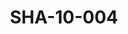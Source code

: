 ---
pid: SHA-10-004
title: SHA-10-004
language: en
collection: Sharhabil Ahmed
original_label: 
rights: Sharhabil Ahmed
location_of_original: Sharhabil Ahmed
photographer_or_studio: 
scanned_from: photograph 6.9 by 9.9
_date: 1969-1970
location: Khartoum, Amarat
description: Friends of Sharhabil Ahmed dancing
additional_notes: 
permission_display: 'yes'
on_server: 'no'
on_website: 'no'
permalink: "/archive/en/sha-10-004.html"
layout: photo-page
---